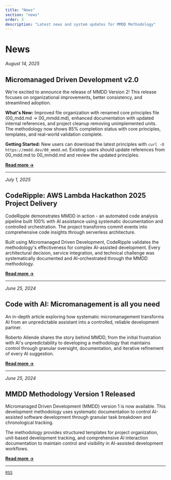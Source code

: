 ```yaml
---
title: "News"
section: "news"
order: 3
description: "Latest news and system updates for MMDD Methodology"
---
```


# News

*August 14, 2025*
## Micromanaged Driven Development v2.0

We're excited to announce the release of MMDD Version 2! This release focuses on organizational improvements, better consistency, and streamlined adoption.

**What's New:** Improved file organization with renamed core principles file (00_mdd.md → 00_mmdd.md), enhanced documentation with updated internal references, and project cleanup removing unimplemented units. The methodology now shows 85% completion status with core principles, templates, and real-world validation complete.

**Getting Started:** New users can download the latest principles with `curl -O https://mmdd.dev/00_mmdd.md`. Existing users should update references from 00_mdd.md to 00_mmdd.md and review the updated principles.

**[Read more →](https://github.com/robertoallende/micromanaged-driven-development/discussions/2)**

---

*July 1, 2025*
## CodeRipple: AWS Lambda Hackathon 2025 Project Delivery

CodeRipple demonstrates MMDD in action - an automated code analysis pipeline built 100% with AI assistance using systematic documentation and controlled orchestration. The project transforms commit events into comprehensive code insights through serverless architecture.

Built using Micromanaged Driven Development, CodeRipple validates the methodology's effectiveness for complex AI-assisted development. Every architectural decision, service integration, and technical challenge was systematically documented and AI-orchestrated through the MMDD methodology.

**[Read more →](https://github.com/robertoallende/coderipple)**

---

*June 25, 2024*
## Code with AI: Micromanagement is all you need

An in-depth article exploring how systematic micromanagement transforms AI from an unpredictable assistant into a controlled, reliable development partner. 

Roberto Allende shares the story behind MMDD, from the initial frustration with AI's unpredictability to developing a methodology that maintains control through granular oversight, documentation, and iterative refinement of every AI suggestion.

**[Read more →](https://builder.aws.com/content/2y6nQgj1FVuaJIn9rFLThIslwaJ/code-with-ai-micromanagement-is-all-you-need)**

---

*June 25, 2024*
## MMDD Methodology Version 1 Released

Micromanaged Driven Development (MMDD) version 1 is now available. This development methodology uses systematic documentation to control AI-assisted software development through granular task breakdown and chronological tracking.

The methodology provides structured templates for project organization, unit-based development tracking, and comprehensive AI interaction documentation to maintain control and visibility in AI-assisted development workflows.

**[Read more →](https://github.com/robertoallende/micromanaged-driven-development)**

---

<small>[RSS](/rss.xml)</small>